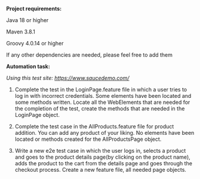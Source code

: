 **Project requirements:**

Java 18 or higher

Maven 3.8.1

Groovy 4.0.14 or higher

If any other dependencies are needed, please feel free to add them 

**Automation task:**

_Using this test site: https://www.saucedemo.com/_

1. Complete the test in the LoginPage.feature file in which a user tries to log in with incorrect credentials. Some elements have been located and some methods written. Locate all the WebElements that are needed for the completion of the test, create the methods that are needed in the LoginPage object.

2. Complete the test case in the AllProducts.feature file for product addition. You can add any product of your liking. No elements have been located or methods created for the AllProductsPage object.

3. Write a new e2e test case in which the user logs in, selects a product and goes to the product details page(by clicking on the product name), adds the product to the cart from the details page and goes through the checkout process. Create a new feature file, all needed page objects.
